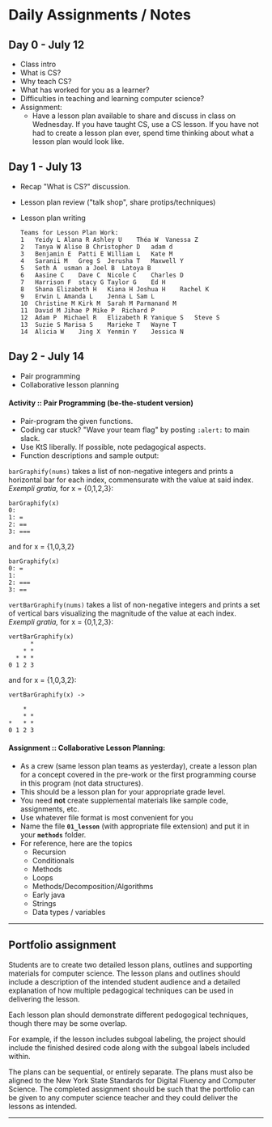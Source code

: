 # Daily Assignments / Notes

## Day 0 - July 12
  * Class intro
  * What is CS?
  * Why teach CS?
  * What has worked for you as a learner?
  * Difficulties in teaching and learning computer science?
  * Assignment:
    - Have a lesson plan available to share and discuss in class on Wednesday. If you have taught CS, use a CS lesson. If you have not had to create a lesson plan ever, spend time thinking about what a lesson plan would look like.


## Day 1 - July 13
  * Recap "What is CS?" discussion.
  * Lesson plan review ("talk shop", share protips/techniques)
  * Lesson plan writing

    ```
    Teams for Lesson Plan Work:
    1	Yeidy L	Alana R	Ashley U	Théa W	Vanessa Z
    2	Tanya W	Alise B	Christopher D	adam d
    3	Benjamin E	Patti E	William L	Kate M
    4	Saranii M	Greg S	Jerusha T	Maxwell Y
    5	Seth A	usman a	Joel B	Latoya B
    6	Aasine C	Dave C	Nicole C	Charles D
    7	Harrison F	stacy G	Taylor G	Ed H
    8	Shana Elizabeth H	Kiana H	Joshua H	Rachel K
    9	Erwin L	Amanda L	Jenna L	Sam L
    10	Christine M	Kirk M	Sarah M	Parmanand M
    11	David M	Jihae P	Mike P	Richard P
    12	Adam P	Michael R	Elizabeth R	Yanique S	Steve S
    13	Suzie S	Marisa S	Marieke T	Wayne T
    14	Alicia W	Jing X	Yenmin Y	Jessica N
    ```


## Day 2 - July 14
  * Pair programming
  * Collaborative lesson planning

#### Activity :: Pair Programming (be-the-student version)
  - Pair-program the given functions.
  - Coding car stuck? "Wave your team flag" by posting `:alert:` to main slack.
  - Use KtS liberally. If possible, note pedagogical aspects.
  - Function descriptions and sample output:

  `barGraphify(nums)` takes a list of non-negative integers and prints a horizontal bar for each index, commensurate with the value at said index. _Exempli gratia,_ for x = {0,1,2,3}:
  ```
  barGraphify(x)
  0:
  1: =
  2: ==
  3: ===
  ```

  and for x = {1,0,3,2}
  ```
  barGraphify(x)
  0: =
  1:
  2: ===
  3: ==
  ```

  `vertBarGraphify(nums)` takes a list of non-negative integers and prints a set of vertical bars visualizing the magnitude of the value at each index. _Exempli gratia,_ for x = {0,1,2,3}:
  ```
  vertBarGraphify(x)
        *
      * *
    * * *
  0 1 2 3
  ```

  and for x = {1,0,3,2}:
  ```
  vertBarGraphify(x) ->

      *
      * *
  *   * *
  0 1 2 3

  ```

#### Assignment :: Collaborative Lesson Planning:
  - As a crew (same lesson plan teams as yesterday), create a lesson plan for a concept covered in the pre-work or the first programming course in this program (not data structures).
  - This should be a lesson plan for your appropriate grade level.
  - You need **not** create supplemental materials like sample code, assignments, etc.
  - Use whatever file format is most convenient for you
  - Name the file **`01_lesson`** (with appropriate file extension) and put it in your **`methods`** folder.
  - For reference, here are the topics
    * Recursion
    * Conditionals
    * Methods
    * Loops
    * Methods/Decomposition/Algorithms
    * Early java
    * Strings
    * Data types / variables


---

## Portfolio assignment

   Students are to create two detailed lesson plans,
   outlines and supporting materials for computer science. The lesson plans and outlines should include a description of the intended student
   audience and a detailed explanation of how multiple pedagogical techniques can be used in delivering the lesson.

   Each lesson plan should demonstrate different pedogogical techniques, though there may be some overlap.

   For example, if the lesson includes subgoal labeling, the project should include the finished desired code along with the subgoal labels included within.

   The plans can be sequential, or entirely separate.
   The plans must also be aligned to the New York State Standards for Digital Fluency and Computer Science.
   The completed assignment should be such that the portfolio can be given to any computer science teacher and they could deliver the lessons as intended.

---
